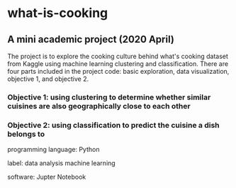 # what-is-cooking
## A mini academic project (2020 April)
The project is to explore the cooking culture behind what's cooking dataset from Kaggle using machine learning clustering and classification. There are four parts included in the project code: basic exploration, data visualization, objective 1, and objective 2.
### Objective 1: using clustering to determine whether similar cuisines are also geographically close to each other
### Objective 2: using classification to predict the cuisine a dish belongs to
programming language: Python

label: data analysis    machine learning

software: Jupter Notebook
